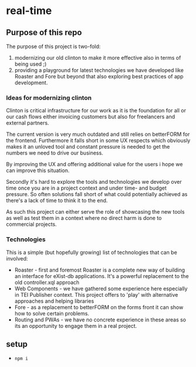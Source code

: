 # real-time

## Purpose of this repo

The purpose of this project is two-fold:

1. modernizing our old clinton to make it more effective also in terms of being used ;)
2. providing a playground for latest technologies we have developed like Roaster and Fore but beyond that also exploring best practices of app development.

### Ideas for modernizing clinton

Clinton is critical infrastructure for our work as it is the foundation for all
or our cash flows either invoicing customers but also for freelancers and external
partners.

The current version is very much outdated and still relies on betterFORM for the frontend.
Furthermore it falls short in some UX respects which obviously makes it an unloved
tool and constant pressure is needed to get the numbers we need to drive our business.

By improving the UX and offering additional value for the users i hope we can improve
this situation.

Secondly it's hard to explore the tools and technologies we develop over time once
you are in a project context and under time- and budget pressure. So often
solutions fall short of what could potentially achieved as there's a lack of time
to think it to the end.

As such this project can either serve the role of showcasing the new tools as
well as test them in a context where no direct harm is done to commercial projects.

### Technologies 

This is a simple (but hopefully growing) list of technologies that can be involved:

* Roaster - first and foremost Roaster is a complete new way of building an interface
for eXist-db applications. It's a powerful replacement to the old controller.xql approach
* Web Components - we have gathered some experience here especially in TEI Publisher context. This project
offers to 'play' with alternative approaches and helping libraries
* Fore - as a replacement to betterFORM on the forms front it can show how to solve certain problems.
* Routing and PWAs - we have no concrete experience in these areas so its an opportunity to engage them in a real project.



## setup

* ```npm i```